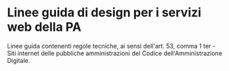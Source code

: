 # Linee guida di design per i servizi web della PA

Linee guida contenenti regole tecniche, ai sensi dell'art. 53, comma 1 ter -
Siti internet delle pubbliche amministrazioni del Codice dell'Amministrazione
Digitale.

